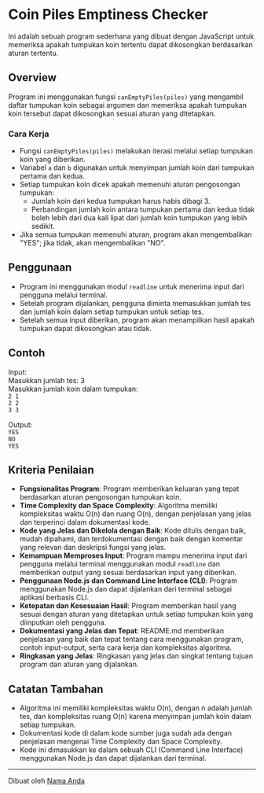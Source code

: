 # Coin Piles Emptiness Checker

Ini adalah sebuah program sederhana yang dibuat dengan JavaScript untuk memeriksa apakah tumpukan koin tertentu dapat dikosongkan berdasarkan aturan tertentu.

## Overview

Program ini menggunakan fungsi `canEmptyPiles(piles)` yang mengambil daftar tumpukan koin sebagai argumen dan memeriksa apakah tumpukan koin tersebut dapat dikosongkan sesuai aturan yang ditetapkan.

### Cara Kerja

- Fungsi `canEmptyPiles(piles)` melakukan iterasi melalui setiap tumpukan koin yang diberikan.
- Variabel `a` dan `b` digunakan untuk menyimpan jumlah koin dari tumpukan pertama dan kedua.
- Setiap tumpukan koin dicek apakah memenuhi aturan pengosongan tumpukan:
  - Jumlah koin dari kedua tumpukan harus habis dibagi 3.
  - Perbandingan jumlah koin antara tumpukan pertama dan kedua tidak boleh lebih dari dua kali lipat dari jumlah koin tumpukan yang lebih sedikit.
- Jika semua tumpukan memenuhi aturan, program akan mengembalikan "YES"; jika tidak, akan mengembalikan "NO".

## Penggunaan

- Program ini menggunakan modul `readline` untuk menerima input dari pengguna melalui terminal.
- Setelah program dijalankan, pengguna diminta memasukkan jumlah tes dan jumlah koin dalam setiap tumpukan untuk setiap tes.
- Setelah semua input diberikan, program akan menampilkan hasil apakah tumpukan dapat dikosongkan atau tidak.

## Contoh

Input: <br>
Masukkan jumlah tes: 3 <br>
Masukkan jumlah koin dalam tumpukan: <br>
`2 1` <br>
`2 2` <br>
`3 3` <br>

Output: <br>
`YES` <br>
`NO` <br>
`YES` <br>

## Kriteria Penilaian

- **Fungsionalitas Program**: Program memberikan keluaran yang tepat berdasarkan aturan pengosongan tumpukan koin.
- **Time Complexity dan Space Complexity**: Algoritma memiliki kompleksitas waktu O(n) dan ruang O(n), dengan penjelasan yang jelas dan terperinci dalam dokumentasi kode.
- **Kode yang Jelas dan Dikelola dengan Baik**: Kode ditulis dengan baik, mudah dipahami, dan terdokumentasi dengan baik dengan komentar yang relevan dan deskripsi fungsi yang jelas.
- **Kemampuan Memproses Input**: Program mampu menerima input dari pengguna melalui terminal menggunakan modul `readline` dan memberikan output yang sesuai berdasarkan input yang diberikan.
- **Penggunaan Node.js dan Command Line Interface (CLI)**: Program menggunakan Node.js dan dapat dijalankan dari terminal sebagai aplikasi berbasis CLI.
- **Ketepatan dan Kesesuaian Hasil**: Program memberikan hasil yang sesuai dengan aturan yang ditetapkan untuk setiap tumpukan koin yang diinputkan oleh pengguna.
- **Dokumentasi yang Jelas dan Tepat**: README.md memberikan penjelasan yang baik dan tepat tentang cara menggunakan program, contoh input-output, serta cara kerja dan kompleksitas algoritma.
- **Ringkasan yang Jelas**: Ringkasan yang jelas dan singkat tentang tujuan program dan aturan yang dijalankan.


## Catatan Tambahan

- Algoritma ini memiliki kompleksitas waktu O(n), dengan n adalah jumlah tes, dan kompleksitas ruang O(n) karena menyimpan jumlah koin dalam setiap tumpukan.
- Dokumentasi kode di dalam kode sumber juga sudah ada dengan penjelasan mengenai Time Complexity dan Space Complexity.
- Kode ini dimasukkan ke dalam sebuah CLI (Command Line Interface) menggunakan Node.js dan dapat dijalankan dari terminal.

---
Dibuat oleh [Nama Anda](https://github.com/username-anda)
